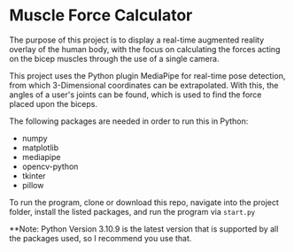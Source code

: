 # Muscle Force Calculator
The purpose of this project is to display a real-time augmented reality overlay of the human body, with the focus on calculating the forces acting on the bicep muscles through the use of a single camera.

This project uses the Python plugin MediaPipe for real-time pose detection, from which 3-Dimensional coordinates can be extrapolated. With this, the angles of a user's joints can be found, which is used to find the force placed upon the biceps.

The following packages are needed in order to run this in Python:
- numpy
- matplotlib
- mediapipe
- opencv-python
- tkinter
- pillow

To run the program, clone or download this repo, navigate into the project folder, install the listed packages, and run the program via `start.py`

**Note: Python Version 3.10.9 is the latest version that is supported by all the packages used, so I recommend you use that.
